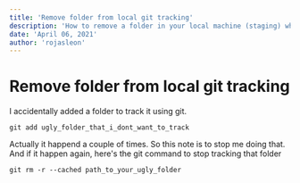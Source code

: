 ```yaml
---
title: 'Remove folder from local git tracking'
description: 'How to remove a folder in your local machine (staging) when you accidentally added it using git'
date: 'April 06, 2021'
author: 'rojasleon'
---
```


# Remove folder from local git tracking

I accidentally added a folder to track it using git.

```shell
git add ugly_folder_that_i_dont_want_to_track
```

Actually it happend a couple of times. So this note is to stop me doing that.
And if it happen again, here's the git command to stop tracking that folder

```shell
git rm -r --cached path_to_your_ugly_folder
```
